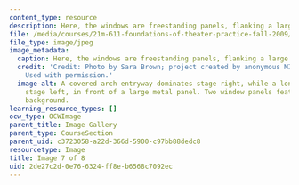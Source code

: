 ```yaml
---
content_type: resource
description: Here, the windows are freestanding panels, flanking a large metal panel.
file: /media/courses/21m-611-foundations-of-theater-practice-fall-2009/2de27c2d0e766324ff8eb6568c7092ec_IMG_0588.jpg
file_type: image/jpeg
image_metadata:
  caption: Here, the windows are freestanding panels, flanking a large metal panel.
  credit: 'Credit: Photo by Sara Brown; project created by anonymous MIT students.
    Used with permission.'
  image-alt: A covered arch entryway dominates stage right, while a long desk sits
    stage left, in front of a large metal panel. Two window panels feature in the
    background.
learning_resource_types: []
ocw_type: OCWImage
parent_title: Image Gallery
parent_type: CourseSection
parent_uid: c3723058-a22d-366d-5900-c97bb88dedc8
resourcetype: Image
title: Image 7 of 8
uid: 2de27c2d-0e76-6324-ff8e-b6568c7092ec
---
```

